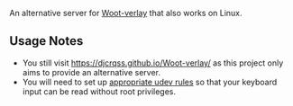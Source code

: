 An alternative server for [Woot-verlay](https://github.com/DjCrqss/Woot-verlay) that also works on Linux.

## Usage Notes

- You still visit <https://djcrqss.github.io/Woot-verlay/> as this project only aims to provide an alternative server.
- You will need to set up [appropriate udev rules](https://analogsense.org/udev-rules/) so that your keyboard input can be read without root privileges.
